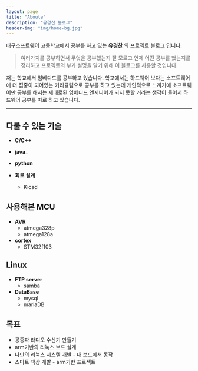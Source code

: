 ```yaml
---
layout: page
title: "Aboute"
description: "유경찬 블로그"
header-img: "img/home-bg.jpg"
---
```


대구소프트웨어 고등학교에서 공부를 하고 있는 __유경찬__ 의 프로젝트 블로그 입니다. 

> 여러가지를 공부하면서 무엇을 공부했는지 잘 모르고 언제 어떤 공부를 했는지를 정리하고 프로젝트의 부가 설명을 달기 위해 이 블로그를 사용할 것입니다.

저는 학교에서 임베디드를 공부하고 있습니다. 학교에서는 하드웨어 보다는 소프트웨어에 더 집중이 되어있는 커리큘럼으로 공부를 하고 있는데 개인적으로 느끼기에 소프트웨어만 공부를 해서는 제대로된 임베디드 엔지니어가 되지 못할 거라는 생각이 들어서 하드웨어 공부를 따로 하고 있습니다. 

----------

## 다룰 수 있는 기술
 
* __C/C++__
* __java___
* __python__

* __회로 설계__
	* Kicad


## 사용해본 MCU

* __AVR__
	* atmega328p
	* atmega128a
* __cortex__
	* STM32f103

## Linux

* __FTP server__
	* samba
* __DataBase__
	* mysql
	* mariaDB

## 목표

* 공중파 라디오 수신기 만들기
* arm기반의 리눅스 보드 설계
* 나만의 리눅스 시스템 개발 - 내 보드에서 동작
* 스마트 책상 개발 - arm기반 프로젝트